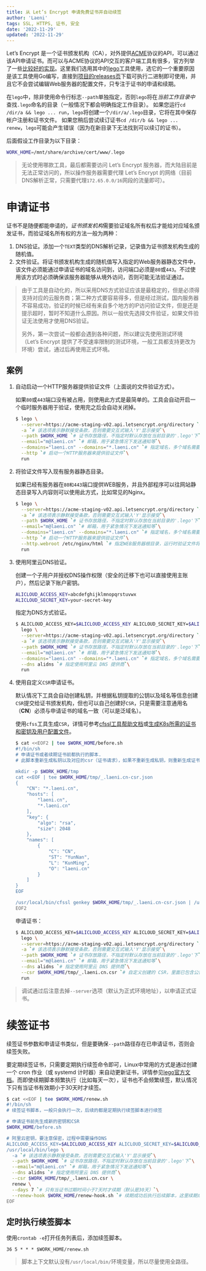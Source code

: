 ```yaml
---
title: 从 Let’s Encrypt 申请免费证书并自动续签
author: 'Laeni'
tags: SSL, HTTPS, 证书, 安全
date: '2022-11-29'
updated: '2022-11-29'
---
```


Let’s Encrypt 是一个证书颁发机构（CA），对外提供[ACME](https://www.rfc-editor.org/rfc/rfc8555)协议的API，可以通过该API申请证书。而可以与ACME协议的API交互的客户端工具有很多，官方列举了一些[比较好的实现](https://letsencrypt.org/zh-cn/docs/client-options/)。这里我们选用其中的[lego](https://github.com/go-acme/lego)工具使用，选它的一个重要原因是该工具使用Go编写，直接到[项目的releases页](https://github.com/go-acme/lego/releases)下载可执行二进制即可使用，并且它不会尝试编辑Web服务器的配置文件，只专注于证书的申请和续期。

在`lego`中，除非使用命令行标志`--path`单独指定，否则`lego`将在*当前工作目录中*查找`.lego`命名的目录（一般情况下都会明确指定工作目录）。 如果您运行`cd /dir/a && lego ... run`，`lego`将创建一个`/dir/a/.lego`目录，它将在其中保存帐户注册和证书文件。 如果您稍后尝试续订证书`cd /dir/b && lego ... renew`，`lego`可能会产生错误（因为在新目录下无法找到可以续订的证书）。

后面假设工作目录为以下目录：

```sh
WORK_HOME=/mnt/share/archive/cert/www/.lego
```

> 无论使用哪款工具，最后都需要访问 Let’s Encrypt 服务器，而大陆目前是无法正常访问的，所以操作服务器需要代理 Let’s Encrypt 的网络（目前DNS解析正常，只需要代理`172.65.0.0/16`网段的流量即可）。

# 申请证书

证书不是随便都能申请的，*证书颁发机构*需要验证域名所有权后才能给对应域名颁发证书，而验证域名所有权的方法一般为两种：

1. DNS验证。添加一个`TEXT`类型的DNS解析记录，记录值为证书颁发机构生成的随机值。
2. 文件验证。将证书颁发机构生成的随机值写入指定的Web服务器静态文件中，该文件必须能通过申请证书的域名访问到，访问端口必须是`80`或`443`。不过使用该方式时必须确保该服务器能够从境外访问，否则可能无法验证通过。

> 由于工具是自动化的，所以采用DNS方式验证应该是最稳定的，但是必须得支持对应的云服务商；第二种方式要容易得多，但是经过测试，国内服务器不容易成功，验证的时候已经有来自多个地方的IP访问验证文件，但是还是提示超时，暂时不知道什么原因。所以一般优先选择文件验证，如果文件验证无法使用才使用DNS验证。
>
> 另外，第一次尝试一般都会遇到各种问题，所以建议先使用测试环境（Let’s Encrypt 提供了不受速率限制的测试环境，一般工具都支持更改为环境）尝试，通过后再使用正式环境。

## 案例

1. 自动启动一个HTTP服务器提供验证文件（上面说的文件验证方式）。

   如果`80`或`443`端口没有被占用，则使用此方式是最简单的。工具会自动开启一个临时服务器用于验证，使用完之后会自动关闭掉。

   ```sh
   $ lego \
     --server=https://acme-staging-v02.api.letsencrypt.org/directory `# 由于演示，所以使用Mock服务器，所以不会颁发真实证书，真实申请正式时去掉该选项即可`\
     -a `# 该选项表示静默接受条款，否则需要交互式输入'Y'显示接受`\
     --path $WORK_HOME `# 证书存放路径，不指定时默认存放在当前目录的'.lego'下`\
     --email="m@laeni.cn" `# 邮箱，用于紧急情况下发送通知等`\
     --domains="laeni.cn" --domains="*.laeni.cn" `# 指定域名，多个域名需要多次指定`\
     --http `# 启动一个HTTP服务器来提供验证文件`\
     run
   ```

1. 将验证文件写入现有服务器静态目录。

   如果已经有服务器在`80和443`端口提供WEB服务，并且外部程序可以往网站静态目录写入内容则可以使用此方式，比如常见的Nginx。

   ```sh
   $ lego \
     --server=https://acme-staging-v02.api.letsencrypt.org/directory `# 由于演示，所以使用Mock服务器，所以不会颁发真实证书，真实申请正式时去掉该选项即可`\
     -a `# 该选项表示静默接受条款，否则需要交互式输入'Y'显示接受`\
     --path $WORK_HOME `# 证书存放路径，不指定时默认存放在当前目录的'.lego'下`\
     --email="m@laeni.cn" `# 邮箱，用于紧急情况下发送通知等`\
     --domains="laeni.cn" --domains="*.laeni.cn" `# 指定域名，多个域名需要多次指定`\
     --http `# 启动一个HTTP服务器来提供验证文件`\
     --http.webroot /etc/nginx/html `# 指定WEB服务器根目录，运行时验证文件将写入该目录`\
     run
   ```

1. 使用阿里云DNS验证。

   创建一个子用户并授权DNS操作权限（安全的迁移下也可以直接使用主账户），然后记录下账户密钥。

   ```sh
   ALICLOUD_ACCESS_KEY=abcdefghijklmnopqrstuvwx
   ALICLOUD_SECRET_KEY=your-secret-key
   ```

   指定为DNS方式验证。

   ```sh
   $ ALICLOUD_ACCESS_KEY=$ALICLOUD_ACCESS_KEY ALICLOUD_SECRET_KEY=$ALICLOUD_SECRET_KEY \
     lego \
     --server=https://acme-staging-v02.api.letsencrypt.org/directory `# 由于演示，所以使用Mock服务器，所以不会颁发真实证书，真实申请正式时去掉该选项即可`\
     -a `# 该选项表示静默接受条款，否则需要交互式输入'Y'显示接受`\
     --path $WORK_HOME `# 证书存放路径，不指定时默认存放在当前目录的'.lego'下`\
     --email="m@laeni.cn" `# 邮箱，用于紧急情况下发送通知等`\
     --domains="laeni.cn" --domains="*.laeni.cn" `# 指定域名，多个域名需要多次指定`\
     --dns alidns `# 指定使用阿里云 DNS 提供商`\
     run
   ```
   
1. 使用自定义`CSR`申请证书。

   默认情况下工具会自动创建私钥，并根据私钥提取的公钥以及域名等信息创建`CSR`提交给证书颁发机构，但也可以自己创建好`CSR`，只是需要注意通用名（**CN**）必须与申请证书的域名一致（可以是泛域名）。

   使用`cfss`工具生成`CSR`，详情可参考[cfssl工具帮助文档](/note/security/cfssl)或[生成K8s所需的证书和密钥及用户配置文件](/note/k8s/gen-k8s-cert)。

   ```sh
   $ cat <<EOF2 | tee $WORK_HOME/before.sh
   #!/bin/sh
   # 申请证书或者续期证书前都执行的脚本.
   # 此脚本重新生成私钥以及对应的csr（证书请求），如果不重新生成私钥，则重新生成证书也意义不大
   
   mkdir -p $WORK_HOME/tmp
   cat <<EOF | tee $WORK_HOME/tmp/_.laeni.cn-csr.json
   {
       "CN": "*.laeni.cn",
       "hosts": [
           "laeni.cn",
           "*.laeni.cn"
       ],
       "key": {
           "algo": "rsa",
           "size": 2048
       },
       "names": [
           {
               "C": "CN",
               "ST": "YunNan",
               "L": "KunMing",
               "O": "laeni.cn"
           }
       ]
   }
   EOF
   
   /usr/local/bin/cfssl genkey $WORK_HOME/tmp/_.laeni.cn-csr.json | /usr/local/bin/cfssljson -bare $WORK_HOME/tmp/_.laeni.cn
   EOF2
   ```
   
   申请证书：
   
   ```sh
   $ ALICLOUD_ACCESS_KEY=$ALICLOUD_ACCESS_KEY ALICLOUD_SECRET_KEY=$ALICLOUD_SECRET_KEY \
     lego \
     --server=https://acme-staging-v02.api.letsencrypt.org/directory `# 由于演示，所以使用Mock服务器，所以不会颁发真实证书，真实申请正式时去掉该选项即可`\
     -a `# 该选项表示静默接受条款，否则需要交互式输入'Y'显示接受`\
     --path $WORK_HOME `# 证书存放路径，不指定时默认存放在当前目录的'.lego'下`\
     --email="m@laeni.cn" `# 邮箱，用于紧急情况下发送通知等`\
     --dns alidns `# 指定使用阿里云 DNS 提供商`\
     --csr $WORK_HOME/tmp/_.laeni.cn.csr `# 自定义创建的 CSR，里面已包含公钥，所以最后的文件不会再自动生成私钥`\
     run
   ```

> 调试通过后注意去掉`--server`选项（默认为正式环境地址），以申请正式证书。

# 续签证书

续签证书参数和申请证书类似，但是要确保`--path`路径存在已申请证书，否则会续签失败。

要定期续签证书，只需要定期执行续签命令即可，Linux中常用的方式是通过创建一个 cron 作业（或 systemd 计时器）来自动更新证书，详情参见[lego官方文档](https://go-acme.github.io/lego/usage/cli/renew-a-certificate/)。而即使续期脚本频繁执行（比如每天一次），证书也不会频繁续签，默认情况下只有当证书有效期小于30天时才续签。

```sh
$ cat <<EOF | tee $WORK_HOME/renew.sh
#!/bin/sh
# 续签证书脚本，一般只会执行一次，后续的都是定期执行续签脚本进行续签

# 申请证书前先生成新的密钥和CSR
$WORK_HOME/before.sh

# 阿里云密钥，要注意保密，过程中需要操作DNS
ALICLOUD_ACCESS_KEY=$ALICLOUD_ACCESS_KEY ALICLOUD_SECRET_KEY=$ALICLOUD_SECRET_KEY \
/usr/local/bin/lego \
  -a `# 该选项表示静默接受条款，否则需要交互式输入'Y'显示接受`\
  --path $WORK_HOME `# 证书存放路径，不指定时默认存放在当前目录的'.lego'下`\
  --email="m@laeni.cn" `# 邮箱，用于紧急情况下发送通知等`\
  --dns alidns `# 指定使用阿里云 DNS 提供商`\
  --csr $WORK_HOME/tmp/_.laeni.cn.csr \
  renew \
  --days 7 `# 只有当证书过期时间小于7天时才续期（默认是30天）`\
  --renew-hook $WORK_HOME/renew-hook.sh `# 续期成功后执行后续脚本，这里续期成功后 reload Nginx.`
EOF
```

## 定时执行续签脚本

使用`crontab -e`打开任务列表后，添加续签脚本。

```
36 5 * * * $WORK_HOME/renew.sh
```

> 脚本上下文默认没有`/usr/local/bin/`环境变量，所以尽量使用全路径。
